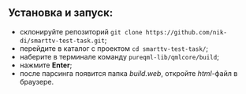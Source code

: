 ## Установка и запуск:

* склонируйте репозиторий `git clone https://github.com/nik-di/smarttv-test-task.git`;
* перейдите в каталог с проектом `cd smarttv-test-task/`;
* наберите в терминале команду `pureqml-lib/qmlcore/build`;
* нажмите **Enter**;
* после парсинга появится папка *build.web*, откройте *html*-файл в браузере.
